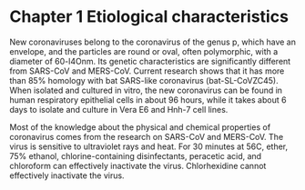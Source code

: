 # Chapter 1 Etiological characteristics

New coronaviruses belong to the coronavirus of the genus p, which have an envelope, and the particles are round or oval, often polymorphic, with a diameter of 60-l4Onm. Its genetic characteristics are significantly different from SARS-CoV and MERS-CoV. Current research shows that it has more than 85% homology with bat SARS-like coronavirus (bat-SL-CoVZC45). When isolated and cultured in vitro, the new coronavirus can be found in human respiratory epithelial cells in about 96 hours, while it takes about 6 days to isolate and culture in Vera E6 and Hnh-7 cell lines.

Most of the knowledge about the physical and chemical properties of coronavirus comes from the research on SARS-CoV and MERS-CoV. The virus is sensitive to ultraviolet rays and heat. For 30 minutes at 56C, ether, 75% ethanol, chlorine-containing disinfectants, peracetic acid, and chloroform can effectively inactivate the virus. Chlorhexidine cannot effectively inactivate the virus.